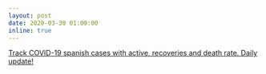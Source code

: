 ```yaml
---
layout: post
date: 2020-03-30 01:00:00
inline: true
---
```


<a href="projects/1_project/">Track COVID-19 spanish cases with active, recoveries and death rate. Daily update!</a>
